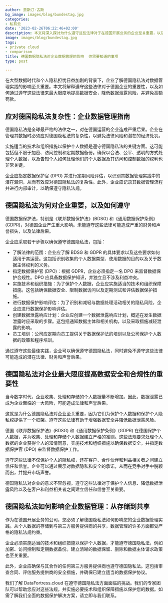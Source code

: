 ```yaml
---
author: 贾斯汀·古斯
bg_image: images/blog/bundestag.jpg
categories:
- 私有云
date: '2023-02-26T06:22:46+02:00'
description: 本文将深入探讨为什么遵守这些法律对于在德国开展业务的企业至关重要，以及如何通过遵守这些法律最大限度地提高数据安全，降低数据泄露风险，并避免高额罚款。
image: images/blog/bundestag.jpg
tags:
- private cloud
- comparison
title: 德国数据隐私法对企业数据管理的影响  你需要知道的事项
type: post

---
```

在大型数据时代和个人隐私担忧日益加剧的背景下，企业了解德国隐私法对数据管理实践的影响至关重要。本文将解释遵守这些法律对于德国企业的重要性，以及如何通过遵守这些法律来最大限度地提高数据安全，降低数据泄露风险，并避免高额罚款。

## 应对德国隐私法复杂性：企业数据管理指南

德国隐私法是全球最严格的法律之一，对在德国运营的企业造成严重后果。企业在管理其数据时必须应对德国隐私法的复杂性，以避免法律风险和潜在的经济处罚。

实施适当的技术和组织措施以保护个人数据是遵守德国隐私法的关键方面。这可能包括但不限于加密、访问控制和定期数据备份。确保以合法、公平、透明的方式处理个人数据，以及告知个人如何处理他们的个人数据及其访问和控制数据的权利也非常关键。

企业应指定数据保护官 (DPO) 并进行定期风险评估，以识别其数据管理实践中的潜在漏洞，从而有效应对德国隐私法的复杂性。此外，企业应记录其数据管理流程并进行内部审计，以确保遵守隐私法规。

## 德国隐私法为何对企业重要，以及如何遵守

德国数据保护法，特别是《联邦数据保护法》(BDSG) 和《通用数据保护条例》(GDPR)，对德国企业产生重大影响。未能遵守这些法律可能造成严重的财务和声誉损失，以及法律后果。

企业应采取若干步骤以确保遵守德国隐私法，包括：

- 了解法律的范围：企业应了解 BDSG 和 GDPR 的具体要求以及这些要求如何适用于其运营。这包括识别收集的个人数据类型、使用数据的目的以及关于数据主体权利的义务。
- 指定数据保护官 (DPO)：根据 GDPR，企业必须指定一名 DPO 来监督数据保护合规性。DPO 应具备数据保护知识，并独立且不涉及利益冲突。
- 实施技术和组织措施：为了保护个人数据，企业应实施适当的技术和组织保障措施。这包括确保数据安全、限制数据访问以及定期测试和评估数据保护措施。
- 进行数据保护影响评估：为了识别和减轻与数据处理活动相关的隐私风险，企业应进行数据保护影响评估。
- 创建数据泄露响应计划：企业应创建一个数据泄露响应计划，概述在发生数据泄露时应采取的步骤。这包括通知数据主体和相关机构，以及采取措施减轻泄露的影响。
- 员工培训：公司应定期向员工提供关于数据保护法的培训以及公司保护个人数据的政策和程序培训。

通过遵守这些最佳实践，企业可以确保遵守德国隐私法，同时避免不遵守这些法律可能造成的潜在法律、财务和声誉后果。

## 德国隐私法对企业最大限度提高数据安全和合规性的重要性

当今数字时代，企业收集、处理和存储的个人数据量不断增加。因此，数据泄露已成为企业面临的一大风险，可能造成法律和声誉后果。

这就是为什么德国隐私法对企业至关重要，因为它们为保护个人数据和保护个人隐私权提供了一个框架。遵守这些法律有助于增强数据安全并降低数据泄露风险。

德国《联邦数据保护法》(BDSG) 和《通用数据保护条例》(GDPR) 在德国保护个人数据，并为收集、处理和存储个人数据建立严格的准则。这些法规要求处理个人数据的企业获得个人的知情同意，实施技术和组织措施以确保数据安全，并指定数据保护官 (DPO) 来监督数据保护工作。

遵守这些法律不仅保护个人的隐私权，还在客户、合作伙伴和利益相关者之间建立信任和信誉。企业可以通过展示对数据隐私和安全的承诺，从而在竞争对手中脱颖而出，并提升市场声誉。

德国隐私法对企业的意义不容忽视。遵守这些法律对于保护个人信息、降低数据泄露风险以及在客户和利益相关者之间建立信任和信誉至关重要。

## 德国隐私法如何影响企业数据管理：从存储到共享

作为在德国开展业务的公司，您必须了解德国隐私法如何影响您的企业数据管理实践。从个人数据的存储到与第三方服务提供商的共享，数据管理的许多方面都受严格的隐私法规约束。

企业必须实施适当的技术和组织措施以保护个人数据，才能遵守德国隐私法，例如加密、访问控制和定期数据备份。建立清晰的数据保留、删除和数据主体请求政策也至关重要。

此外，企业应确保与其合作的任何第三方服务提供商也遵守德国隐私法。这包括审查合同、评估服务提供商的安全措施，并确保已建立适当的数据保护协议。

我们了解 DataFortress.cloud 在遵守德国隐私法方面面临的挑战。我们的专家团队可以帮助您应对这些法规，并实施必要技术和组织保障措施以保护您的数据。如需了解我们全面的数据保护解决方案，请立即与我们联系。
